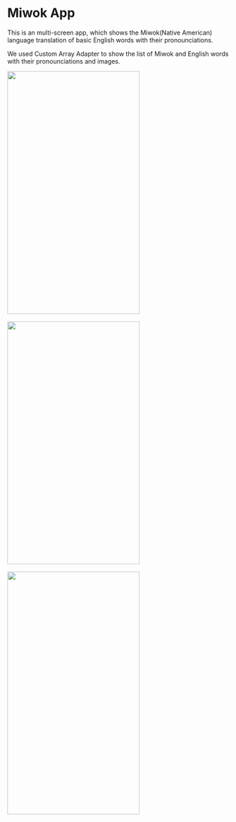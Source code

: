 # Miwok App
This is an multi-screen app, which shows the Miwok(Native American) language translation of basic English words with their pronounciations.

We used Custom Array Adapter to show the list of Miwok and English words with their pronounciations and images.

<img src=https://github.com/shaivi24/Miwok/blob/master/Home.jpeg height=550 width=300></img><br><br>
<img src=https://github.com/shaivi24/Miwok/blob/master/Colors.jpeg height=550 width=300></img><br><br>
<img src=https://github.com/shaivi24/Miwok/blob/master/Numbers.jpeg height=550 width=300></img><br>

